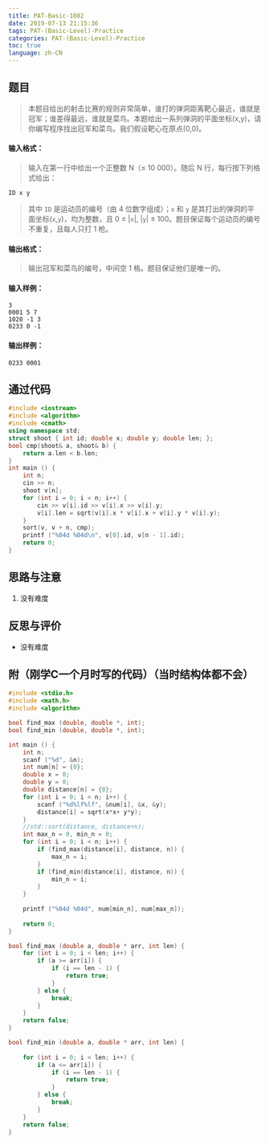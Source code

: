 ```yaml
---
title: PAT-Basic-1082
date: 2019-07-13 21:15:36
tags: PAT-(Basic-Level)-Practice
categories: PAT-(Basic-Level)-Practice
toc: true
language: zh-CN
---
```




## 题目

> 本题目给出的射击比赛的规则非常简单，谁打的弹洞距离靶心最近，谁就是冠军；谁差得最远，谁就是菜鸟。本题给出一系列弹洞的平面坐标(x,y)，请你编写程序找出冠军和菜鸟。我们假设靶心在原点(0,0)。

#### 输入格式：

> 输入在第一行中给出一个正整数 N（≤ 10 000）。随后 N 行，每行按下列格式给出：

```
ID x y
```

> 其中 `ID` 是运动员的编号（由 4 位数字组成）；`x` 和 `y` 是其打出的弹洞的平面坐标(`x`,`y`)，均为整数，且 0 ≤ |`x`|, |`y`| ≤ 100。题目保证每个运动员的编号不重复，且每人只打 1 枪。

#### 输出格式：

> 输出冠军和菜鸟的编号，中间空 1 格。题目保证他们是唯一的。

#### 输入样例：

```
3
0001 5 7
1020 -1 3
0233 0 -1
```

#### 输出样例：

```
0233 0001
```

## 通过代码

```c++
#include <iostream>
#include <algorithm>
#include <cmath>
using namespace std;
struct shoot { int id; double x; double y; double len; };
bool cmp(shoot& a, shoot& b) {
    return a.len < b.len;
}
int main () {
    int n;
    cin >> n;
    shoot v[n];
    for (int i = 0; i < n; i++) {
        cin >> v[i].id >> v[i].x >> v[i].y;
        v[i].len = sqrt(v[i].x * v[i].x + v[i].y * v[i].y);
    }
    sort(v, v + n, cmp);
    printf ("%04d %04d\n", v[0].id, v[n - 1].id);
    return 0;
}
```

## 思路与注意

1.  没有难度
    

## 反思与评价

-   没有难度
    

## 附（刚学C一个月时写的代码）（当时结构体都不会）

```c++
#include <stdio.h>
#include <math.h>
#include <algorithm> 

bool find_max (double, double *, int);
bool find_min (double, double *, int);

int main () {
	int n;
	scanf ("%d", &n);
	int num[n] = {0};
	double x = 0;
	double y = 0;
	double distance[n] = {0};
	for (int i = 0; i < n; i++) {
		scanf ("%d%lf%lf", &num[i], &x, &y);
		distance[i] = sqrt(x*x+ y*y);
	}
	//std::sort(distance, distance+n);
	int max_n = 0, min_n = 0;
	for (int i = 0; i < n; i++) {
		if (find_max(distance[i], distance, n)) {
			max_n = i;
		}
		if (find_min(distance[i], distance, n)) {
			min_n = i;
		}
	}
	
	printf ("%04d %04d", num[min_n], num[max_n]);
	
	return 0;
}

bool find_max (double a, double * arr, int len) {
	for (int i = 0; i < len; i++) {
		if (a >= arr[i]) {
			if (i == len - 1) {
				return true;
			}
		} else {
			break;
		}
	}
	return false;
}

bool find_min (double a, double * arr, int len) {
	
	for (int i = 0; i < len; i++) {
		if (a <= arr[i]) {
			if (i == len - 1) {
				return true;
			}
		} else {
			break;
		}
	}
	return false;
}
```
